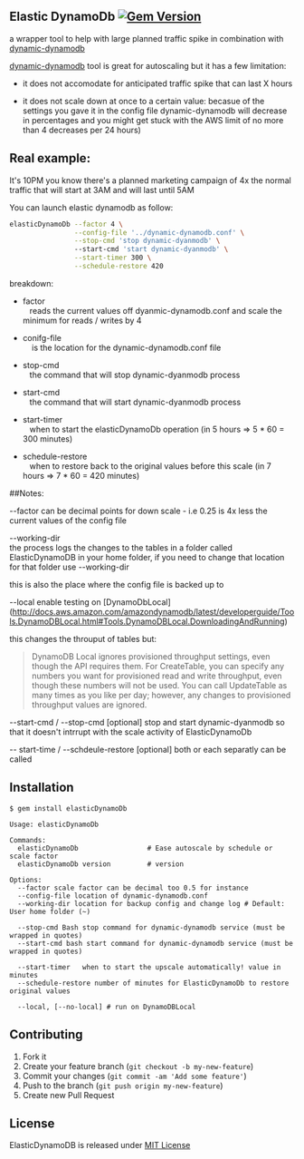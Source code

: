 ## Elastic DynamoDb [![Gem Version](https://badge.fury.io/rb/elasticDynamoDb.svg)](http://badge.fury.io/rb/elasticDynamoDb)

  a wrapper tool to help with large planned traffic spike in combination with [dynamic-dynamodb](https://github.com/sebdah/dynamic-dynamodb)


[dynamic-dynamodb](https://github.com/sebdah/dynamic-dynamodb) tool is great for autoscaling but it has a few limitation:

* it does not accomodate for anticipated traffic spike that can last X hours

* it does not scale down at once to a certain value:
  becasue of the settings you gave it in the config file dynamic-dynamodb will decrease in percentages and you might get stuck with the AWS limit of no more than 4 decreases per 24 hours)


## Real example:

It's 10PM you know there's a planned marketing campaign of 4x the normal traffic that will start at 3AM and will last until 5AM 

You can launch elastic dynamodb as follow:

````bash
elasticDynamoDb --factor 4 \
                --config-file '../dynamic-dynamodb.conf' \
                --stop-cmd 'stop dynamic-dyanmodb' \ 
                --start-cmd 'start dynamic-dyanmodb' \
                --start-timer 300 \
                --schedule-restore 420
````

breakdown:

* factor
   <br />&nbsp;&nbsp;&nbsp;reads the current values off dyanmic-dynamodb.conf and scale the minimum for reads / writes by 4

* conifg-file <br />&nbsp;&nbsp;&nbsp; is the location for the dynamic-dynamodb.conf file

* stop-cmd <br />&nbsp;&nbsp;&nbsp;the command that will stop dynamic-dyanmodb process 

* start-cmd <br />&nbsp;&nbsp;&nbsp;the command that will start dynamic-dyanmodb process

* start-timer  <br />&nbsp;&nbsp;&nbsp;when to start the elasticDynamoDb operation (in 5 hours => 5 * 60 = 300 minutes)
* schedule-restore <br />&nbsp;&nbsp;&nbsp;when to restore back to the original values before this scale (in 7 hours => 7 * 60 = 420 minutes)

##Notes:

--factor 
can be decimal points for down scale - i.e 0.25 is 4x less the current values of the config file

--working-dir  
the process logs the changes to the tables in a folder called ElasticDynamoDB in your home folder, if you need to change that location for that folder use --working-dir

this is also the place where the config file is backed up to

--local
enable testing on [DynamoDbLocal] (http://docs.aws.amazon.com/amazondynamodb/latest/developerguide/Tools.DynamoDBLocal.html#Tools.DynamoDBLocal.DownloadingAndRunning)

this changes the throuput of tables but:
>DynamoDB Local ignores provisioned throughput settings, even though the API requires them. For CreateTable, you can specify any numbers you want for provisioned read and write throughput, even though these numbers will not be used. You can call UpdateTable as many times as you like per day; however, any changes to provisioned throughput values are ignored.

--start-cmd / --stop-cmd [optional] stop and start dynamic-dyanmodb so that it doesn't intrrupt with the scale activity of ElasticDynamoDb

-- start-time / --schdeule-restore [optional] both or each separatly can be called
 

## Installation
    $ gem install elasticDynamoDb

````text
Usage: elasticDynamoDb

Commands:
  elasticDynamoDb                 # Ease autoscale by schedule or scale factor
  elasticDynamoDb version         # version

Options:
  --factor scale factor can be decimal too 0.5 for instance
  --config-file location of dynamic-dynamodb.conf
  --working-dir location for backup config and change log # Default: User home folder (~)
  
  --stop-cmd Bash stop command for dynamic-dynamodb service (must be wrapped in quotes)
  --start-cmd bash start command for dynamic-dynamodb service (must be wrapped in quotes)
              
  --start-timer   when to start the upscale automatically! value in minutes
  --schedule-restore number of minutes for ElasticDynamoDb to restore original values

  --local, [--no-local] # run on DynamoDBLocal
````

## Contributing

1. Fork it
2. Create your feature branch (`git checkout -b my-new-feature`)
3. Commit your changes (`git commit -am 'Add some feature'`)
4. Push to the branch (`git push origin my-new-feature`)
5. Create new Pull Request

## License
ElasticDynamoDB is released under [MIT License](http://www.opensource.org/licenses/MIT)
